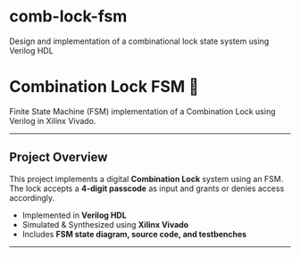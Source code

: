 # comb-lock-fsm
Design and implementation of a combinational lock state system using Verilog HDL
# Combination Lock FSM 🔐  
Finite State Machine (FSM) implementation of a Combination Lock using Verilog in Xilinx Vivado.

---

##  Project Overview
This project implements a digital **Combination Lock** system using an FSM.  
The lock accepts a **4-digit passcode** as input and grants or denies access accordingly.  

- Implemented in **Verilog HDL**  
- Simulated & Synthesized using **Xilinx Vivado**  
- Includes **FSM state diagram, source code, and testbenches**  

---

